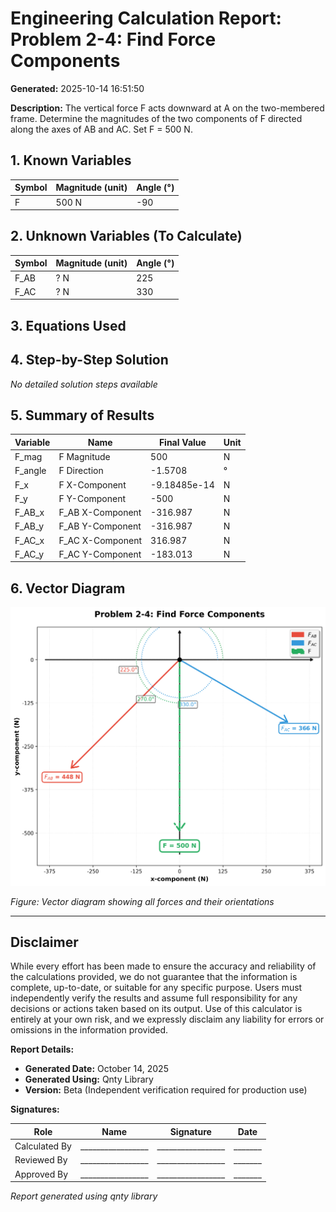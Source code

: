 # Engineering Calculation Report: Problem 2-4: Find Force Components

**Generated:** 2025-10-14 16:51:50

**Description:** 
    The vertical force F acts downward at A on the two-membered frame.
    Determine the magnitudes of the two components of F directed along the axes of AB and AC.
    Set F = 500 N.
    

## 1. Known Variables

| Symbol | Magnitude (unit) | Angle (°) |
|--------|------------------|-----------|
| F | 500 N | -90 |

## 2. Unknown Variables (To Calculate)

| Symbol | Magnitude (unit) | Angle (°) |
|--------|------------------|-----------|
| F_AB | ? N | 225 |
| F_AC | ? N | 330 |

## 3. Equations Used


## 4. Step-by-Step Solution

*No detailed solution steps available*

## 5. Summary of Results

| Variable | Name | Final Value | Unit |
|----------|------|-------------|------|
| F_mag | F Magnitude | 500 | N |
| F_angle | F Direction | -1.5708 | ° |
| F_x | F X-Component | -9.18485e-14 | N |
| F_y | F Y-Component | -500 | N |
| F_AB_x | F_AB X-Component | -316.987 | N |
| F_AB_y | F_AB Y-Component | -316.987 | N |
| F_AC_x | F_AC X-Component | 316.987 | N |
| F_AC_y | F_AC Y-Component | -183.013 | N |

## 6. Vector Diagram

![Vector Diagram](Problem_2-4_Find_Force_Components_diagram.png)

*Figure: Vector diagram showing all forces and their orientations*


---

## Disclaimer

While every effort has been made to ensure the accuracy and reliability of the calculations provided, we do not guarantee that the information is complete, up-to-date, or suitable for any specific purpose. Users must independently verify the results and assume full responsibility for any decisions or actions taken based on its output. Use of this calculator is entirely at your own risk, and we expressly disclaim any liability for errors or omissions in the information provided.

**Report Details:**
- **Generated Date:** October 14, 2025
- **Generated Using:** Qnty Library
- **Version:** Beta (Independent verification required for production use)

**Signatures:**

| Role | Name | Signature | Date |
|------|------|-----------|------|
| Calculated By | _________________ | _________________ | _______ |
| Reviewed By | _________________ | _________________ | _______ |
| Approved By | _________________ | _________________ | _______ |

*Report generated using qnty library*